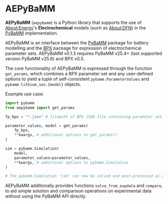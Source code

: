 # AEPyBaMM

**AEPyBaMM** (`aepybamm`) is a Python library that supports the use of [About:Energy](https://www.aboutenergy.io/)'s **Electrochemical** models (such as [About:DFN](https://aboutenergy.notion.site/About-DFN-Documentation-0c4a5b0ebb974441ab4783dd2f1d4d81#c73e7cd04ac64c0bbc061bbf74087e28)) in the [PyBaMM](https://pybamm.org/) implementation.

AEPyBaMM is an interface between the [PyBaMM](https://pybamm.org) package for battery modelling and the [BPX](https://bpxstandard.com) package for expression of electrochemical parameter sets. AEPyBaMM v0.1.3 requires PyBaMM v25.4+ (last supported version PyBaMM v25.8) and BPX v0.5.

The core functionality of AEPyBaMM is expressed through the function `get_params`, which combines a BPX parameter set and any user-defined options to yield a tuple of self-consistent `pybamm.ParameterValues` and `pybamm.lithium_ion.{model}` objects.

Example use case:

```python
import pybamm
from aepybamm import get_params

fp_bpx = "*.json" # filepath of BPX JSON file containing parameter set

parameter_values, model = get_params(
    fp_bpx,
    **kwargs, # additional options to get_params()
)

sim = pybamm.Simulation(
    model,
    parameter_values=parameter_values,
    **kwargs, # additional options to pybamm.Simulation
)

# The pybamm.Simulation 'sim' can now be solved and post-processed as desired.
```

AEPyBaMM additionally provides functions `solve_from_expdata` and `compare`, to aid simple solution and comparison operations on experimental data without using the PyBaMM API directly.
